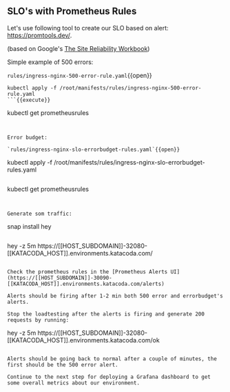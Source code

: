 ## SLO's with Prometheus Rules

Let's use following tool to create our SLO based on alert: https://promtools.dev/.

(based on Google's [The Site Reliability Workbook](https://sre.google/workbook/alerting-on-slos/))

Simple example of 500 errors:

`rules/ingress-nginx-500-error-rule.yaml`{{open}}

```
kubectl apply -f /root/manifests/rules/ingress-nginx-500-error-rule.yaml
```{{execute}}

```
kubectl get prometheusrules
```{{execute}}


Error budget:

`rules/ingress-nginx-slo-errorbudget-rules.yaml`{{open}}

```
kubectl apply -f /root/manifests/rules/ingress-nginx-slo-errorbudget-rules.yaml
```{{execute}}

```
kubectl get prometheusrules
```{{execute}}


Generate som traffic:

```
snap install hey
```{{execute}}

```
hey -z 5m https://[[HOST_SUBDOMAIN]]-32080-[[KATACODA_HOST]].environments.katacoda.com/
```{{execute interrupt}}

Check the prometheus rules in the [Prometheus Alerts UI](https://[[HOST_SUBDOMAIN]]-30090-[[KATACODA_HOST]].environments.katacoda.com/alerts)

Alerts should be firing after 1-2 min both 500 error and errorbudget's alerts.

Stop the loadtesting after the alerts is firing and generate 200 requests by running:

```
hey -z 5m https://[[HOST_SUBDOMAIN]]-32080-[[KATACODA_HOST]].environments.katacoda.com/ok
```{{execute interrupt}}

Alerts should be going back to normal after a couple of minutes, the first should be the 500 error alert.

Continue to the next step for deploying a Grafana dashboard to get some overall metrics about our environment.
